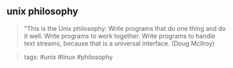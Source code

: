 ## unix  philosophy


> "This is the Unix philosophy: Write programs that do one thing and do it well. Write programs to work together. Write programs to handle text streams, because that is a universal interface. (Doug McIlroy)


> tags: #unix #linux #philosophy
